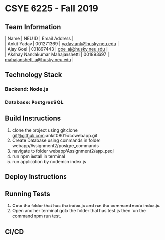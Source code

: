 # CSYE 6225 - Fall 2019

## Team Information

| Name | NEU ID | Email Address |  
| Ankit Yadav | 001271369 | yadav.ank@husky.neu.edu |  
| Ajay Goel | 001897443 | goel.aj@husky.neu.edu |  
| Akshay Nandakumar Mahajanshetti | 001893697 | mahajanshetti.a@husky.neu.edu |  


## Technology Stack

### Backend: Node.js
### Database: PostgresSQL


## Build Instructions

1. clone the project using git clone git@github.com:ankit08015/ccwebapp.git
2. Create Database using commands in folder webapp/Assignment2/postgre_commands
3. navigate to folder webapp/Assignment2/app_psql
4. run npm install in terminal
5. run application by nodemon index.js

## Deploy Instructions


## Running Tests
1. Goto the folder that has the index.js and run the command node index.js.
2. Open another terminal goto the folder that has test.js then run the command npm run test.

## CI/CD


